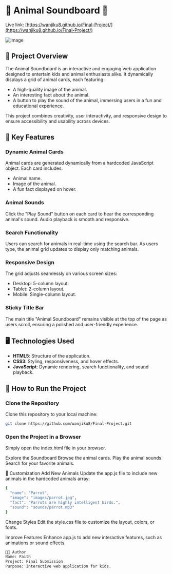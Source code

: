 # 🐾 Animal Soundboard 🐾

Live link: [https://wanjiku8.github.io/Final-Project/](https://wanjiku8.github.io/Final-Project/)

![image](https://github.com/user-attachments/assets/94c32785-fd3c-4b4a-9678-727fcba75982)

## 🎉 Project Overview  
The Animal Soundboard is an interactive and engaging web application designed to entertain kids and animal enthusiasts alike. It dynamically displays a grid of animal cards, each featuring:

- A high-quality image of the animal.
- An interesting fact about the animal.
- A button to play the sound of the animal, immersing users in a fun and educational experience.

This project combines creativity, user interactivity, and responsive design to ensure accessibility and usability across devices.

## 🌟 Key Features

### Dynamic Animal Cards
Animal cards are generated dynamically from a hardcoded JavaScript object. Each card includes:

- Animal name.
- Image of the animal.
- A fun fact displayed on hover.

### Animal Sounds
Click the "Play Sound" button on each card to hear the corresponding animal's sound. Audio playback is smooth and responsive.

### Search Functionality
Users can search for animals in real-time using the search bar. As users type, the animal grid updates to display only matching animals.

### Responsive Design
The grid adjusts seamlessly on various screen sizes:
- Desktop: 5-column layout.
- Tablet: 2-column layout.
- Mobile: Single-column layout.

### Sticky Title Bar
The main title "Animal Soundboard" remains visible at the top of the page as users scroll, ensuring a polished and user-friendly experience.

## 🖥️ Technologies Used

- **HTML5**: Structure of the application.
- **CSS3**: Styling, responsiveness, and hover effects.
- **JavaScript**: Dynamic rendering, search functionality, and sound playback.

## 🚀 How to Run the Project

### Clone the Repository
Clone this repository to your local machine:

```bash
git clone https://github.com/wanjiku8/Final-Project.git

```
### Open the Project in a Browser
Simply open the index.html file in your browser.

Explore the Soundboard
Browse the animal cards.
Play the animal sounds.
Search for your favorite animals.

🔧 Customization
Add New Animals
Update the app.js file to include new animals in the hardcoded animals array:

```bash
{
  "name": "Parrot",
  "image": "images/parrot.jpg",
  "fact": "Parrots are highly intelligent birds.",
  "sound": "sounds/parrot.mp3"
}
```
Change Styles
Edit the style.css file to customize the layout, colors, or fonts.

Improve Features
Enhance app.js to add new interactive features, such as animations or sound effects.



```bash
👨‍💻 Author
Name: Faith
Project: Final Submission
Purpose: Interactive web application for kids.

